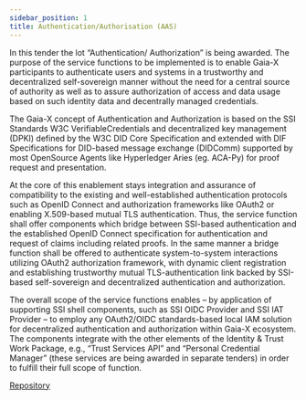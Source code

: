 ```yaml
---
sidebar_position: 1
title: Authentication/Authorisation (AAS)
---
```


In this tender the lot “Authentication/ Authorization” is being awarded. The purpose of the service functions to be implemented is to enable Gaia-X participants to authenticate users and systems in a trustworthy and decentralized self-sovereign manner without the need for a central source of authority as well as to assure authorization of access and data usage based on such identity data and decentrally managed credentials.

The Gaia-X concept of Authentication and Authorization is based on the SSI Standards W3C VerifiableCredentials and decentralized key management (DPKI) defined by the W3C DID Core Specification and extended with DIF Specifications for DID-based message exchange (DIDComm) supported by most OpenSource Agents like Hyperledger Aries (eg. ACA-Py) for proof request and presentation.

At the core of this enablement stays integration and assurance of compatibility to the existing and well-established authentication protocols such as OpenID Connect and authorization frameworks like OAuth2 or enabling X.509-based mutual TLS authentication. Thus, the service function shall offer components which bridge between SSI-based authentication and the established OpenID Connect specification for authentication and request of claims including related proofs. In the same manner a bridge function shall be offered to authenticate system-to-system interactions utilizing OAuth2 authorization framework, with dynamic client registration and establishing trustworthy mutual TLS-authentication link backed by SSI-based self-sovereign and decentralized authentication and authorization.

The overall scope of the service functions enables – by application of supporting SSI shell components, such as SSI OIDC Provider and SSI IAT Provider – to employ any OAuth2/OIDC standards-based local IAM solution for decentralized authentication and authorization within Gaia-X ecosystem. The components integrate with the other elements of the Identity & Trust Work Package, e.g., “Trust Services API” and “Personal Credential Manager” (these services are being awarded in separate tenders) in order to fulfill their full scope of function.

<div class="mt-5">
<a href="https://github.com/eclipse-xfsc/org.eclipse.xfsc" target="_blank" class="primaryBtn">Repository</a>
</div>
